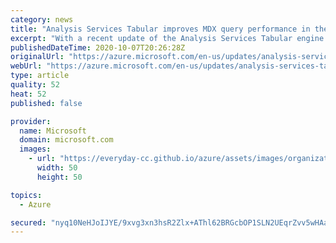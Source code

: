 ```yaml
---
category: news
title: "Analysis Services Tabular improves MDX query performance in the cloud"
excerpt: "With a recent update of the Analysis Services Tabular engine in Azure Analysis Services (AAS) and in Power BI, Multidimensional Expressions (MDX) clients, such as Microsoft Excel, can now enjoy improved query performance. This MDX performance improvement alleviates some of the optimization burden for"
publishedDateTime: 2020-10-07T20:26:28Z
originalUrl: "https://azure.microsoft.com/en-us/updates/analysis-services-tabular-improves-mdx-query-performance-in-the-cloud/"
webUrl: "https://azure.microsoft.com/en-us/updates/analysis-services-tabular-improves-mdx-query-performance-in-the-cloud/"
type: article
quality: 52
heat: 52
published: false

provider:
  name: Microsoft
  domain: microsoft.com
  images:
    - url: "https://everyday-cc.github.io/azure/assets/images/organizations/microsoft.com-50x50.jpg"
      width: 50
      height: 50

topics:
  - Azure

secured: "nyq10NeHJoIJYE/9xvg3xn3hsR2Zlx+AThl62BRGcbOP1SLN2UEqrZvv5wHAa3H18+rJgweSbDSjdsH587QR6rUAFpJfStEFo7OisqvART5GejSHnafRU+bbdb5VgoPTgysJSi6iz/AOPLVZX+OEIT2vSc6Z1QWLZvtxZNW8O2687I61rFg5RxnvXyson2WaSGBtT3hbF+BC4l8AtHpvtT19OsvoyHjDXuoQ0jdRlZ56FEtRMIKyR5Y5mYby8G59jiItyXGBVziNlbEuq8LsFt6xvQJVfrf4rpN0XXZJprR0G1m2qi4r+4Gk1k4KMIkkrG4Gko9QsP97IE2NZ9uAAlKBjqIIlOzKztbhH3aK/Tc=;Y0iAPSSOTYeBkqdd2y8PFg=="
---
```


